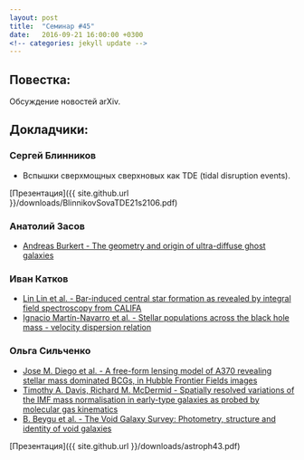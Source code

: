 ```yaml
---
layout: post
title:  "Семинар #45"
date:   2016-09-21 16:00:00 +0300
<!-- categories: jekyll update -->
---
```

## Повестка: 
Обсуждение новостей arXiv.

## Докладчики:

### Сергей Блинников

- Вспышки сверхмощных сверхновых как TDE (tidal disruption events). 

[Презентация]({{ site.github.url }}/downloads/BlinnikovSovaTDE21s2106.pdf)

### Анатолий Засов

- [Andreas Burkert - The geometry and origin of ultra-diffuse ghost galaxies](http://arxiv.org/abs/1609.00052v2)

### Иван Катков

- [Lin Lin et al. - Bar-induced central star formation as revealed by integral field spectroscopy from CALIFA](http://arxiv.org/abs/1609.05287)
- [Ignacio Martín-Navarro et al. - Stellar populations across the black hole mass - velocity dispersion relation](http://arxiv.org/abs/1609.05899)

### Ольга Сильченко
- [Jose M. Diego et al. - A free-form lensing model of A370 revealing stellar mass dominated BCGs, in Hubble Frontier Fields images](http://arxiv.org/abs/1609.04822)
- [Timothy A. Davis, Richard M. McDermid - Spatially resolved variations of the IMF mass normalisation in early-type galaxies as probed by molecular gas kinematics](http://arxiv.org/abs/1609.03559)
- [B. Beygu et al. - The Void Galaxy Survey: Photometry, structure and identity of void galaxies](http://arxiv.org/abs/1609.04920)

[Презентация]({{ site.github.url }}/downloads/astroph43.pdf)

